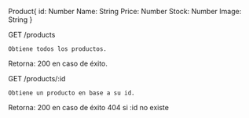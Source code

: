 Product{
	id: Number
	Name: String
	Price: Number
	Stock: Number
	Image: String
}

GET	/products

	Obtiene todos los productos.

Retorna:
		200 en caso de éxito.

GET	/products/:id

	
	Obtiene un producto en base a su id.

Retorna:
		200 en caso de éxito
		404 si :id no existe	
